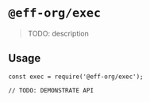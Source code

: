 # `@eff-org/exec`

> TODO: description

## Usage

```
const exec = require('@eff-org/exec');

// TODO: DEMONSTRATE API
```

